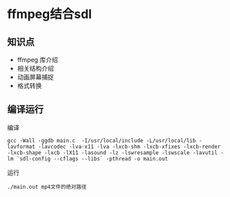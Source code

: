 # ffmpeg结合sdl

## 知识点  

- ffmpeg 库介绍  
- 相关结构介绍  
- 动画屏幕捕捉  
- 格式转换  

## 编译运行  
编译  
```
gcc -Wall -ggdb main.c  -I/usr/local/include -L/usr/local/lib -lavformat -lavcodec -lva-x11 -lva -lxcb-shm -lxcb-xfixes -lxcb-render -lxcb-shape -lxcb -lX11 -lasound -lz -lswresample -lswscale -lavutil -lm `sdl-config --cflags --libs` -pthread -o main.out
```

运行  
```
./main.out mp4文件的绝对路径
```